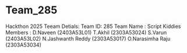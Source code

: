 # Team_285
Hackthon 2025
Teeam Detials:
Team ID: 285
Team Name : Script Kiddies
Members :
D.Naveen (2403A53L01)
T.Akhil (2303A53024)
S.Varun (2403A53L02)
N.Jashwanth Reddy (2303A53017)
O.Narasimha Raju (2303A53034)
